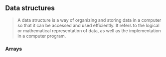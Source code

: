 ## Data structures
> A data structure is a way of organizing and storing data in a computer so that it can be accessed and used efficiently.
It refers to the logical or mathematical representation of data, as well as the implementation in a computer program.

### Arrays
